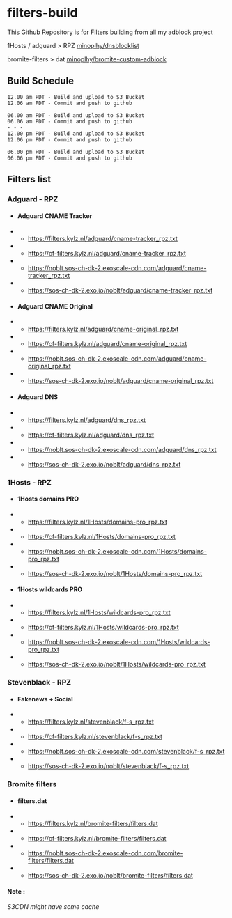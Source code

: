 # filters-build
This Github Repository is for Filters building from all my adblock project

1Hosts / adguard > RPZ [minoplhy/dnsblocklist](https://github.com/minoplhy/dnsblocklist)

bromite-filters > dat [minoplhy/bromite-custom-adblock](https://github.com/minoplhy/bromite-custom-adblock)
## Build Schedule
```
12.00 am PDT - Build and upload to S3 Bucket
12.06 am PDT - Commit and push to github

06.00 am PDT - Build and upload to S3 Bucket
06.06 am PDT - Commit and push to github
- - -
12.00 pm PDT - Build and upload to S3 Bucket
12.06 pm PDT - Commit and push to github

06.00 pm PDT - Build and upload to S3 Bucket
06.06 pm PDT - Commit and push to github
```
## Filters list
### Adguard - RPZ

* #### Adguard CNAME Tracker

* * https://filters.kylz.nl/adguard/cname-tracker_rpz.txt

* * https://cf-filters.kylz.nl/adguard/cname-tracker_rpz.txt

* * https://noblt.sos-ch-dk-2.exoscale-cdn.com/adguard/cname-tracker_rpz.txt

* * https://sos-ch-dk-2.exo.io/noblt/adguard/cname-tracker_rpz.txt


* #### Adguard CNAME Original

* * https://filters.kylz.nl/adguard/cname-original_rpz.txt

* * https://cf-filters.kylz.nl/adguard/cname-original_rpz.txt

* * https://noblt.sos-ch-dk-2.exoscale-cdn.com/adguard/cname-original_rpz.txt

* * https://sos-ch-dk-2.exo.io/noblt/adguard/cname-original_rpz.txt

* #### Adguard DNS

* * https://filters.kylz.nl/adguard/dns_rpz.txt

* * https://cf-filters.kylz.nl/adguard/dns_rpz.txt

* * https://noblt.sos-ch-dk-2.exoscale-cdn.com/adguard/dns_rpz.txt

* * https://sos-ch-dk-2.exo.io/noblt/adguard/dns_rpz.txt

### 1Hosts - RPZ

* #### 1Hosts domains PRO

* * https://filters.kylz.nl/1Hosts/domains-pro_rpz.txt

* * https://cf-filters.kylz.nl/1Hosts/domains-pro_rpz.txt

* * https://noblt.sos-ch-dk-2.exoscale-cdn.com/1Hosts/domains-pro_rpz.txt

* * https://sos-ch-dk-2.exo.io/noblt/1Hosts/domains-pro_rpz.txt

* #### 1Hosts wildcards PRO

* * https://filters.kylz.nl/1Hosts/wildcards-pro_rpz.txt

* * https://cf-filters.kylz.nl/1Hosts/wildcards-pro_rpz.txt

* * https://noblt.sos-ch-dk-2.exoscale-cdn.com/1Hosts/wildcards-pro_rpz.txt

* * https://sos-ch-dk-2.exo.io/noblt/1Hosts/wildcards-pro_rpz.txt

### Stevenblack - RPZ

* #### Fakenews + Social

* * https://filters.kylz.nl/stevenblack/f-s_rpz.txt

* * https://cf-filters.kylz.nl/stevenblack/f-s_rpz.txt

* * https://noblt.sos-ch-dk-2.exoscale-cdn.com/stevenblack/f-s_rpz.txt

* * https://sos-ch-dk-2.exo.io/noblt/stevenblack/f-s_rpz.txt

### Bromite filters

* #### filters.dat

* * https://filters.kylz.nl/bromite-filters/filters.dat

* * https://cf-filters.kylz.nl/bromite-filters/filters.dat

* * https://noblt.sos-ch-dk-2.exoscale-cdn.com/bromite-filters/filters.dat

* * https://sos-ch-dk-2.exo.io/noblt/bromite-filters/filters.dat

#### Note :
_S3CDN might have some cache_
